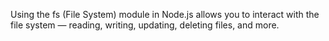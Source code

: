 Using the fs (File System) module in Node.js allows you to interact with the file system — reading, writing, updating, deleting files, and more.


